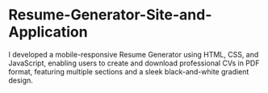 # Resume-Generator-Site-and-Application
I developed a mobile-responsive Resume Generator using HTML, CSS, and JavaScript, enabling users to create and download professional CVs in PDF format, featuring multiple sections and a sleek black-and-white gradient design.
